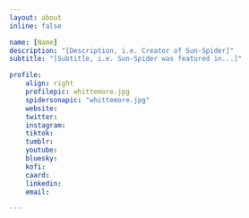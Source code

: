 ```yaml
---
layout: about
inline: false

name: [Name]
description: "[Description, i.e. Creator of Sun-Spider]"
subtitle: "[Subtitle, i.e. Sun-Spider was featured in...]"

profile: 
    align: right
    profilepic: whittemore.jpg
    spidersonapic: "whittemore.jpg"
    website: 
    twitter: 
    instagram: 
    tiktok: 
    tumblr: 
    youtube: 
    bluesky: 
    kofi: 
    caard: 
    linkedin: 
    email: 

---
```


